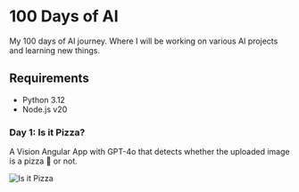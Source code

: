 # 100 Days of AI

My 100 days of AI journey. Where I will be working on various AI projects and learning new things.

## Requirements
- Python 3.12
- Node.js v20

### Day 1: Is it Pizza?
A Vision Angular App with GPT-4o that detects whether the uploaded image is a pizza 🍕 or not.

![Is it Pizza](Is-it-pizza.gif)


